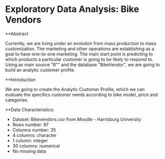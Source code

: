 # Exploratory Data Analysis: Bike Vendors

**Abstract
  
Currently, we are living under an evolution from mass production to mass customization. The marketing and other operations are establishing as a goal to have one-to-one marketing. The main start point is predicting to which products a particular customer is going to be likely to respond to. Using as main source "R"" and the database "BikeVendor", we are going to build an analytic customer profile.  

**Introduction 
  
We are going to create the Analytic Customer Profile, which we can evaluate the specifics customer needs according to bike model, price and  categories. 

**Data Characteristics:

- Dataset: Bikevendors.csv from Moodle - Harrisburg University  
- Rows number: 97  
- Columns number: 35  
- 4 columns: character  
- 1 column: integer  
- 30 columns: numerical   
- No missing data  
